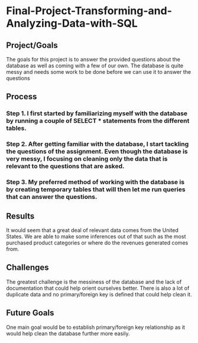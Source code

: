 # Final-Project-Transforming-and-Analyzing-Data-with-SQL

## Project/Goals
The goals for this project is to answer the provided questions about the database as well as coming with a few of our own. The database is quite messy and needs some work to be done before we can use it to answer the questions 

## Process
### Step 1. I first started by familiarizing myself with the database by running a couple of SELECT * statements from the different tables. 
### Step 2. After getting familiar with the database, I start tackling the questions of the assignment. Even though the database is very messy, I focusing on cleaning only the data that is relevant to the questions that are asked.
### Step 3. My preferred method of working with the database is by creating temporary tables that will then let me run queries that can answer the questions.

## Results
It would seem that a great deal of relevant data comes from the United States. We are able to make some inferences out of that such as the most purchased product categories or where do the revenues generated comes from.  

## Challenges 
The greatest challenge is the messiness of the database and the lack of documentation that could help orient ourselves better. There is also a lot of duplicate data and no primary/foreign key is defined that could help clean it.

## Future Goals
One main goal would be to establish primary/foreign key relationship as it would help clean the database further more easily.
